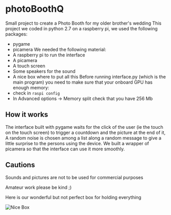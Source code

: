 # photoBoothQ

Small project to create a Photo Booth for my older brother's wedding
This project we coded in python 2.7 on a raspberry pi, we used the following packages:
* pygame
* picamera
We needed the following material:
* A raspberry pi to run the interface
* A picamera
* A touch screen
* Some speakers for the sound
* A nice box where to put all this
Before running interface.py (which is the main program) you need to make sure that your onboard GPU has enough memory:
* check in `raspi config`
* In Advanced options -> Memory split check that you have 256 Mb

## How it works
The interface built with pygame waits for the click of the user (ie the touch on the touch screen) to trigger a countdown and the picture at the end of it, A random noise is chosen among a list along a random message to give a little surprise to the persons using the device. We built a wrapper of picamera so that the interface can use it more smoothly.

## Cautions
Sounds and pictures are not to be used for commercial purposes

Amateur work please be kind ;)

Here is our wonderful but not perfect box for holding everything

![Nice Box](https://github.com/williampiat3/photoBoothQ/raw/master/nice_box.png "Niiiice")

